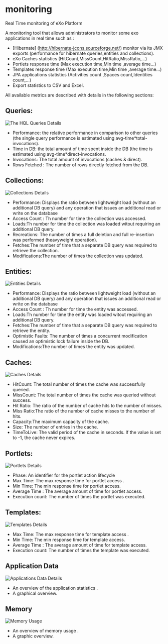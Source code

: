 # monitoring
Real Time monitoring of eXo Platform

A monitoring tool that allows administrators to monitor some exo applications in real time such as :

- [Hibernate] (http://hibernate-jcons.sourceforge.net/) monitor via its JMX exports  (performance for hibernate queries,entities and collections).
- eXo Caches statistics (HitCount,MissCount,HitRatio,MissRatio,...)
- Portlets response time (Max execution time,Min time ,average time...)
- Templates response time (Max execution time,Min time ,average time...)
- JPA applications statistics (Activities count ,Spaces count,Identities count,...)
- Export statistics to CSV and Excel.

All available metrics are described with details in the following sections:


Queries:
-----------------------

![The HQL Queries Details](https://github.com/exo-addons/monitoring/blob/master/webapps/docs/images/Queries.png)

* Performance: the relative performance in comparison to other queries (the single query performance is estimated using avg-time*total-invocations).
* Time in DB: the total amount of time spent inside the DB (the time is estimated using avg-time*direct-invocations.
* Invocations: The total amount of invocations (caches & direct).
* Rows Fetched : The number of rows directly fetched from the DB.

Collections:
-----------------------

![Collections Details](https://github.com/exo-addons/monitoring/blob/master/webapps/docs/images/Collections.png)

* Performance:  Displays the ratio between lightweight load (without an additional DB query) and any operation that issues  an additional read or write on the database
* Access Count : Th number for time the collection was accessed.
* Loads:Th number for time the collection was loaded witout requiring an additional DB query.
* Recreations: The number of times a full deletion and full re-insertion was performed (heavyweight operation).
* Fetches:The number of time that a separate DB query was required to retrieve the collection.
* Modifications:The number of times the collection was updated.

Entities:
-----------------------

![Entities Details](https://github.com/exo-addons/monitoring/blob/master/webapps/docs/images/Entities.png)

* Performance:  Displays the ratio between lightweight load (without an additional DB query) and any operation that issues  an additional read or write on the database
* Access Count : Th number for time the entity was accessed.
* Loads:Th number for time the entity was loaded witout requiring an additional DB query.
* Fetches:The number of time that a separate DB query was required to retrieve the entity.
* Optimistic Faults: The number of times a concurrent modification caused an optimistic lock failure inside the DB.
* Modifications:The number of times the entity was updated.

Caches:
-----------------------

![Caches Details](https://github.com/exo-addons/monitoring/blob/master/webapps/docs/images/Caches.png)

* HitCount: The total number of times the cache was successfully queried.
* MissCount: The total number of times the cache was queried without success.
* Hit Ratio: The ratio of the number of cache hits to the number of misses.
* Miss Ratio:The ratio of the number of cache misses to the number of hits.
* Capacity:The maximum capacity of the cache.
* Size: The number of entries in the cache.
* TimeToLive: The valid period of the cache in seconds. If the value is set to -1, the cache never expires.

Portlets:
-----------------------

![Portlets Details](https://github.com/exo-addons/monitoring/blob/master/webapps/docs/images/Portlets.png)

* Phase: An identifier for the portlet action lifecycle
* Max Time: The max response time for portlet access .
* Min Time: The min response time for portlet access.
* Average Time : The average amount of time for portlet access.
* Execution count: The number of times the portlet was executed.

Templates:
-----------------------

![Templates Details](https://github.com/exo-addons/monitoring/blob/master/webapps/docs/images/Templates.png)

* Max Time: The max response time for template access .
* Min Time: The min response time for template access.
* Average Time : The average amount of time for template access.
* Execution count: The number of times the template was executed.

Application Data
-----------------------

![Applications Data Details](https://github.com/exo-addons/monitoring/blob/master/webapps/docs/images/Applications.png)

* An overview of the application statistics .
* A graphical overview.

Memory
-----------------------

![Memory Usage](https://github.com/exo-addons/monitoring/blob/master/webapps/docs/images/Memory.png)

* An overview of memory usage .
* A graphic overview.









